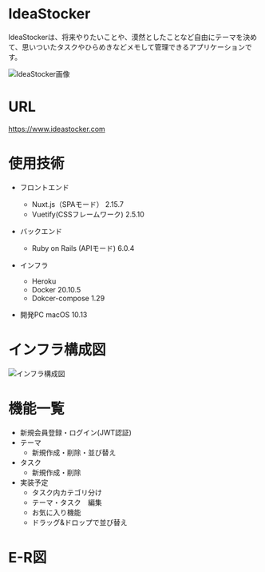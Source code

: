 # IdeaStocker
IdeaStockerは、将来やりたいことや、漠然としたことなど自由にテーマを決めて、思いついたタスクやひらめきなどメモして管理できるアプリケーションです。

![IdeaStocker画像](https://user-images.githubusercontent.com/59179394/145931448-f3e3f61d-20c1-44c1-9885-9729a3c8ad80.png)

# URL
https://www.ideastocker.com

# 使用技術

- フロントエンド
  - Nuxt.js（SPAモード） 2.15.7
  - Vuetify(CSSフレームワーク) 2.5.10

- バックエンド
  - Ruby on Rails (APIモード) 6.0.4

- インフラ
  - Heroku
  - Docker 20.10.5
  - Dokcer-compose 1.29
- 開発PC macOS 10.13
# インフラ構成図
![インフラ構成図](https://user-images.githubusercontent.com/59179394/145929544-a0f7b86f-bf3f-4a00-8395-997127e6020b.png)

# 機能一覧
- 新規会員登録・ログイン(JWT認証)
- テーマ
  - 新規作成・削除・並び替え
- タスク
  - 新規作成・削除
- 実装予定　
  - タスク内カテゴリ分け
  - テーマ・タスク　編集
  - お気に入り機能
  - ドラッグ&ドロップで並び替え


# E-R図
　


